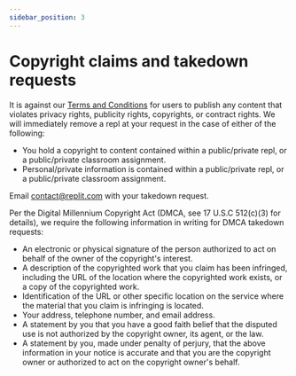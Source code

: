 ```yaml
---
sidebar_position: 3
---
```


# Copyright claims and takedown requests

It is against our [Terms and Conditions](https://replit.com/site/terms) for users to publish any content that violates privacy rights, publicity rights, copyrights, or contract rights. We will immediately remove a repl at your request in the case of either of the following:

- You hold a copyright to content contained within a public/private repl, or a public/private classroom assignment.
- Personal/private information is contained within a public/private repl, or a public/private classroom assignment.

Email [contact@replit.com](mailto:contact@replit.com) with your takedown request.

Per the Digital Millennium Copyright Act (DMCA, see 17 U.S.C 512(c)(3) for details), we require the following information in writing for DMCA takedown requests:

- An electronic or physical signature of the person authorized to act on behalf of the owner of the copyright's interest.
- A description of the copyrighted work that you claim has been infringed, including the URL of the location where the copyrighted work exists, or a copy of the copyrighted work.
- Identification of the URL or other specific location on the service where the material that you claim is infringing is located.
- Your address, telephone number, and email address.
- A statement by you that you have a good faith belief that the disputed use is not authorized by the copyright owner, its agent, or the law.
- A statement by you, made under penalty of perjury, that the above information in your notice is accurate and that you are the copyright owner or authorized to act on the copyright owner's behalf.
